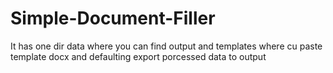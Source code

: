 # Simple-Document-Filler

It has one dir data where you can find output and templates where cu paste template docx and defaulting export porcessed data to output
